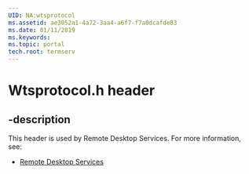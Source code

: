 ```yaml
---
UID: NA:wtsprotocol
ms.assetid: ae3052a1-4a72-3aa4-a6f7-f7a0dcafde83
ms.date: 01/11/2019
ms.keywords: 
ms.topic: portal
tech.root: termserv
---
```


# Wtsprotocol.h header


## -description


This header is used by Remote Desktop Services. For more information, see:

- [Remote Desktop Services](../_termserv/index.md)

